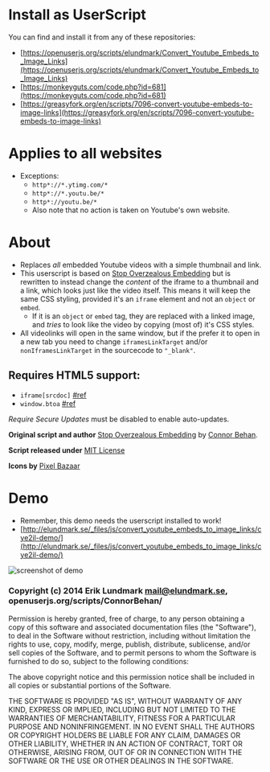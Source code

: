 # Install as UserScript

You can find and install it from any of these repositories:
* [https://openuserjs.org/scripts/elundmark/Convert_Youtube_Embeds_to_Image_Links](https://openuserjs.org/scripts/elundmark/Convert_Youtube_Embeds_to_Image_Links)
* [https://monkeyguts.com/code.php?id=681](https://monkeyguts.com/code.php?id=681)
* [https://greasyfork.org/en/scripts/7096-convert-youtube-embeds-to-image-links](https://greasyfork.org/en/scripts/7096-convert-youtube-embeds-to-image-links)

# Applies to all websites

* Exceptions:
  - `http*://*.ytimg.com/*`
  - `http*://*.youtu.be/*`
  - `http*://youtu.be/*`
  - Also note that no action is taken on Youtube's own website.

# About

* Replaces _all_ embedded Youtube videos with a simple thumbnail and link.
* This userscript is based on [Stop Overzealous Embedding](https://openuserjs.org/scripts/ConnorBehan/Stop_Overzealous_Embedding) but is rewritten to instead change the _content_ of the iframe to a thumbnail and a link, which looks just like the video itself. This means it will keep the same CSS styling, provided it's an `iframe` element and not an `object` or `embed`.
  - If it is an `object` or `embed` tag, they are replaced with a linked image, and _tries_ to look like the video by copying (most of) it's CSS styles.
* All videolinks will open in the same window, but if the prefer it to open in a new tab you need to change `iframesLinkTarget` and/or `nonIframesLinkTarget` in the sourcecode to `"_blank"`.

## Requires HTML5 support:

 * `iframe[srcdoc]` [#ref](https://developer.mozilla.org/en/docs/Web/HTML/Element/iframe)
 * `window.btoa` [#ref](https://developer.mozilla.org/en-US/docs/Web/API/WindowBase64.btoa)

_Require Secure Updates_ must be disabled to enable auto-updates.

**Original script and author** [Stop Overzealous Embedding](https://openuserjs.org/scripts/ConnorBehan/Stop_Overzealous_Embedding) by [Connor Behan](https://openuserjs.org/scripts/ConnorBehan/).

**Script released under** [MIT License](http://opensource.org/licenses/MIT)

**Icons by** [Pixel Bazaar](https://www.iconfinder.com/zlaten)

# Demo

* Remember, this demo needs the userscript installed to work!
* [http://elundmark.se/_files/js/convert_youtube_embeds_to_image_links/cye2il-demo/](http://elundmark.se/_files/js/convert_youtube_embeds_to_image_links/cye2il-demo/)

![screenshot of demo](http://elundmark.se/_files/js/convert_youtube_embeds_to_image_links/cye2il-demo/screenshot.png "Screenshot of the demo page")

### Copyright (c) 2014 Erik Lundmark <mail@elundmark.se>, openuserjs.org/scripts/ConnorBehan/

Permission is hereby granted, free of charge, to any person obtaining a copy
of this software and associated documentation files (the "Software"), to deal
in the Software without restriction, including without limitation the rights
to use, copy, modify, merge, publish, distribute, sublicense, and/or sell
copies of the Software, and to permit persons to whom the Software is
furnished to do so, subject to the following conditions:

The above copyright notice and this permission notice shall be included in
all copies or substantial portions of the Software.

THE SOFTWARE IS PROVIDED "AS IS", WITHOUT WARRANTY OF ANY KIND, EXPRESS OR
IMPLIED, INCLUDING BUT NOT LIMITED TO THE WARRANTIES OF MERCHANTABILITY,
FITNESS FOR A PARTICULAR PURPOSE AND NONINFRINGEMENT. IN NO EVENT SHALL THE
AUTHORS OR COPYRIGHT HOLDERS BE LIABLE FOR ANY CLAIM, DAMAGES OR OTHER
LIABILITY, WHETHER IN AN ACTION OF CONTRACT, TORT OR OTHERWISE, ARISING FROM,
OUT OF OR IN CONNECTION WITH THE SOFTWARE OR THE USE OR OTHER DEALINGS IN
THE SOFTWARE.
